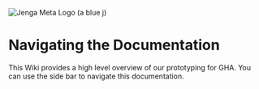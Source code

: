 ![Jenga Meta Logo (a blue j)](https://user-images.githubusercontent.com/53293116/150418094-e0575ad8-7598-473d-85a0-6289526e2d1c.jpeg)



# Navigating the Documentation
This Wiki provides a high level overview of our prototyping for GHA. You can use the side bar to navigate this documentation.
